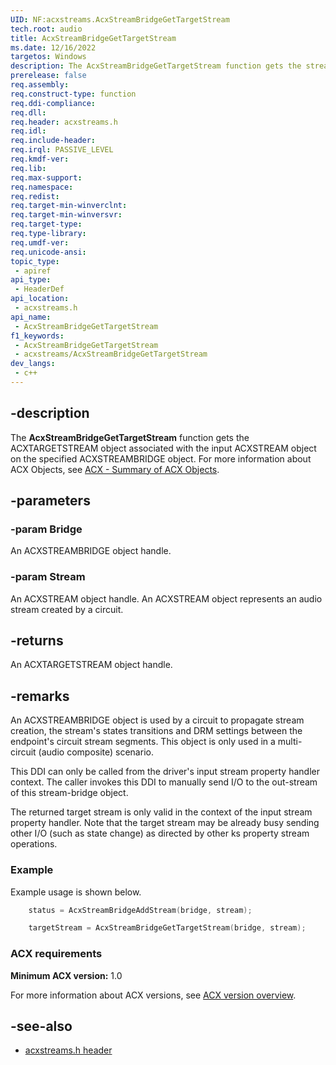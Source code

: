 ```yaml
---
UID: NF:acxstreams.AcxStreamBridgeGetTargetStream
tech.root: audio
title: AcxStreamBridgeGetTargetStream
ms.date: 12/16/2022
targetos: Windows
description: The AcxStreamBridgeGetTargetStream function gets the stream associated with a specific ACXSTREAMBRIDGE object.
prerelease: false
req.assembly: 
req.construct-type: function
req.ddi-compliance: 
req.dll: 
req.header: acxstreams.h
req.idl: 
req.include-header: 
req.irql: PASSIVE_LEVEL
req.kmdf-ver: 
req.lib: 
req.max-support: 
req.namespace: 
req.redist: 
req.target-min-winverclnt: 
req.target-min-winversvr: 
req.target-type: 
req.type-library: 
req.umdf-ver: 
req.unicode-ansi: 
topic_type:
 - apiref
api_type:
 - HeaderDef 
api_location:
 - acxstreams.h
api_name:
 - AcxStreamBridgeGetTargetStream
f1_keywords:
 - AcxStreamBridgeGetTargetStream
 - acxstreams/AcxStreamBridgeGetTargetStream
dev_langs:
 - c++
---
```


## -description

The **AcxStreamBridgeGetTargetStream** function gets the ACXTARGETSTREAM object associated with the input ACXSTREAM object on the specified ACXSTREAMBRIDGE object. For more information about ACX Objects, see [ACX - Summary of ACX Objects](/windows-hardware/drivers/audio/acx-summary-of-objects).

## -parameters

### -param Bridge

An ACXSTREAMBRIDGE object handle.

### -param Stream

An ACXSTREAM object handle. An ACXSTREAM object represents an audio stream created by a circuit.

## -returns

An ACXTARGETSTREAM object handle.

## -remarks

An ACXSTREAMBRIDGE object is used by a circuit to propagate stream creation, the stream's states transitions and DRM settings between the endpoint's circuit stream segments.  This object is only used in a multi-circuit (audio composite) scenario.

This DDI can only be called from the driver's input stream property handler context. The caller invokes this DDI to manually send I/O to the out-stream of this stream-bridge object.

The returned target stream is only valid in the context of the input stream property handler. Note that the target stream may be already busy sending other I/O (such as state change) as directed by other ks property stream operations.

### Example

Example usage is shown below.

```cpp
    status = AcxStreamBridgeAddStream(bridge, stream);

    targetStream = AcxStreamBridgeGetTargetStream(bridge, stream);
```

### ACX requirements

**Minimum ACX version:** 1.0

For more information about ACX versions, see [ACX version overview](/windows-hardware/drivers/audio/acx-version-overview).

## -see-also

- [acxstreams.h header](index.md)
